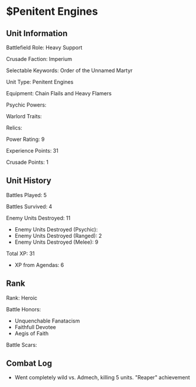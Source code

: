 $Penitent Engines
====

Unit Information
----

Battlefield Role: Heavy Support

Crusade Faction: Imperium

Selectable Keywords: Order of the Unnamed Martyr

Unit Type: Penitent Engines

Equipment: Chain Flails and Heavy Flamers

Psychic Powers:

Warlord Traits:

Relics:

Power Rating: 9

Experience Points: 31

Crusade Points: 1


Unit History
---
Battles Played: 5

Battles Survived: 4

Enemy Units Destroyed: 11
* Enemy Units Destroyed (Psychic):
* Enemy Units Destroyed (Ranged): 2
* Enemy Units Destroyed (Melee): 9

Total XP: 31
* XP from Agendas: 6

Rank
----
Rank: Heroic

Battle Honors:
* Unquenchable Fanatacism
* Faithfull Devotee
* Aegis of Faith

Battle Scars:


Combat Log
---
* Went completely wild vs. Admech, killing 5 units. "Reaper" achievement
